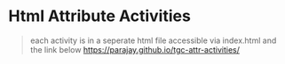 # Html Attribute Activities
> each activity is in a seperate html file accessible via index.html and the link below
https://parajay.github.io/tgc-attr-activities/

